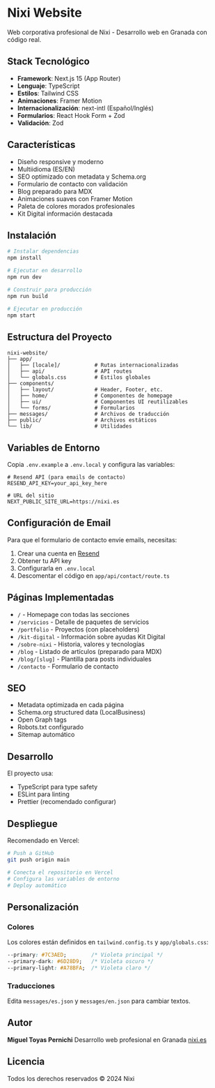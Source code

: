# Nixi Website

Web corporativa profesional de Nixi - Desarrollo web en Granada con código real.

## Stack Tecnológico

- **Framework**: Next.js 15 (App Router)
- **Lenguaje**: TypeScript
- **Estilos**: Tailwind CSS
- **Animaciones**: Framer Motion
- **Internacionalización**: next-intl (Español/Inglés)
- **Formularios**: React Hook Form + Zod
- **Validación**: Zod

## Características

- Diseño responsive y moderno
- Multiidioma (ES/EN)
- SEO optimizado con metadata y Schema.org
- Formulario de contacto con validación
- Blog preparado para MDX
- Animaciones suaves con Framer Motion
- Paleta de colores morados profesionales
- Kit Digital información destacada

## Instalación

```bash
# Instalar dependencias
npm install

# Ejecutar en desarrollo
npm run dev

# Construir para producción
npm run build

# Ejecutar en producción
npm start
```

## Estructura del Proyecto

```
nixi-website/
├── app/
│   ├── [locale]/           # Rutas internacionalizadas
│   ├── api/                # API routes
│   └── globals.css         # Estilos globales
├── components/
│   ├── layout/             # Header, Footer, etc.
│   ├── home/               # Componentes de homepage
│   ├── ui/                 # Componentes UI reutilizables
│   └── forms/              # Formularios
├── messages/               # Archivos de traducción
├── public/                 # Archivos estáticos
└── lib/                    # Utilidades

```

## Variables de Entorno

Copia `.env.example` a `.env.local` y configura las variables:

```env
# Resend API (para emails de contacto)
RESEND_API_KEY=your_api_key_here

# URL del sitio
NEXT_PUBLIC_SITE_URL=https://nixi.es
```

## Configuración de Email

Para que el formulario de contacto envíe emails, necesitas:

1. Crear una cuenta en [Resend](https://resend.com)
2. Obtener tu API key
3. Configurarla en `.env.local`
4. Descomentar el código en `app/api/contact/route.ts`

## Páginas Implementadas

- `/` - Homepage con todas las secciones
- `/servicios` - Detalle de paquetes de servicios
- `/portfolio` - Proyectos (con placeholders)
- `/kit-digital` - Información sobre ayudas Kit Digital
- `/sobre-nixi` - Historia, valores y tecnologías
- `/blog` - Listado de artículos (preparado para MDX)
- `/blog/[slug]` - Plantilla para posts individuales
- `/contacto` - Formulario de contacto

## SEO

- Metadata optimizada en cada página
- Schema.org structured data (LocalBusiness)
- Open Graph tags
- Robots.txt configurado
- Sitemap automático

## Desarrollo

El proyecto usa:
- TypeScript para type safety
- ESLint para linting
- Prettier (recomendado configurar)

## Despliegue

Recomendado en Vercel:

```bash
# Push a GitHub
git push origin main

# Conecta el repositorio en Vercel
# Configura las variables de entorno
# Deploy automático
```

## Personalización

### Colores

Los colores están definidos en `tailwind.config.ts` y `app/globals.css`:

```css
--primary: #7C3AED;        /* Violeta principal */
--primary-dark: #6D28D9;   /* Violeta oscuro */
--primary-light: #A78BFA;  /* Violeta claro */
```

### Traducciones

Edita `messages/es.json` y `messages/en.json` para cambiar textos.

## Autor

**Miguel Toyas Pernichi**
Desarrollo web profesional en Granada
[nixi.es](https://nixi.es)

## Licencia

Todos los derechos reservados © 2024 Nixi
